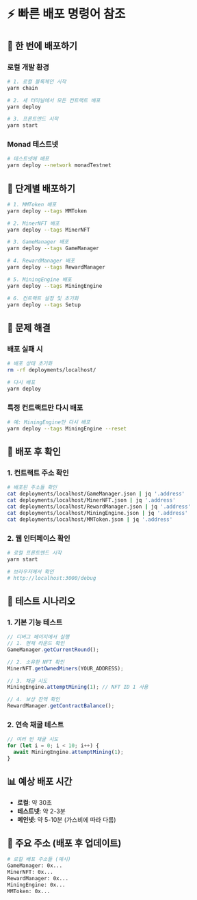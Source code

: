 # ⚡ 빠른 배포 명령어 참조

## 🚀 한 번에 배포하기

### 로컬 개발 환경

```bash
# 1. 로컬 블록체인 시작
yarn chain

# 2. 새 터미널에서 모든 컨트랙트 배포
yarn deploy

# 3. 프론트엔드 시작
yarn start
```

### Monad 테스트넷

```bash
# 테스트넷에 배포
yarn deploy --network monadTestnet
```

## 🔧 단계별 배포하기

```bash
# 1. MMToken 배포
yarn deploy --tags MMToken

# 2. MinerNFT 배포
yarn deploy --tags MinerNFT

# 3. GameManager 배포
yarn deploy --tags GameManager

# 4. RewardManager 배포
yarn deploy --tags RewardManager

# 5. MiningEngine 배포
yarn deploy --tags MiningEngine

# 6. 컨트랙트 설정 및 초기화
yarn deploy --tags Setup
```

## 🚨 문제 해결

### 배포 실패 시

```bash
# 배포 상태 초기화
rm -rf deployments/localhost/

# 다시 배포
yarn deploy
```

### 특정 컨트랙트만 다시 배포

```bash
# 예: MiningEngine만 다시 배포
yarn deploy --tags MiningEngine --reset
```

## 📍 배포 후 확인

### 1. 컨트랙트 주소 확인

```bash
# 배포된 주소들 확인
cat deployments/localhost/GameManager.json | jq '.address'
cat deployments/localhost/MinerNFT.json | jq '.address'
cat deployments/localhost/RewardManager.json | jq '.address'
cat deployments/localhost/MiningEngine.json | jq '.address'
cat deployments/localhost/MMToken.json | jq '.address'
```

### 2. 웹 인터페이스 확인

```bash
# 로컬 프론트엔드 시작
yarn start

# 브라우저에서 확인
# http://localhost:3000/debug
```

## 🎯 테스트 시나리오

### 1. 기본 기능 테스트

```javascript
// 디버그 페이지에서 실행
// 1. 현재 라운드 확인
GameManager.getCurrentRound();

// 2. 소유한 NFT 확인
MinerNFT.getOwnedMiners(YOUR_ADDRESS);

// 3. 채굴 시도
MiningEngine.attemptMining(1); // NFT ID 1 사용

// 4. 보상 잔액 확인
RewardManager.getContractBalance();
```

### 2. 연속 채굴 테스트

```javascript
// 여러 번 채굴 시도
for (let i = 0; i < 10; i++) {
  await MiningEngine.attemptMining(1);
}
```

## 📊 예상 배포 시간

- **로컬**: 약 30초
- **테스트넷**: 약 2-3분
- **메인넷**: 약 5-10분 (가스비에 따라 다름)

## 🔑 주요 주소 (배포 후 업데이트)

```bash
# 로컬 배포 주소들 (예시)
GameManager: 0x...
MinerNFT: 0x...
RewardManager: 0x...
MiningEngine: 0x...
MMToken: 0x...
```
